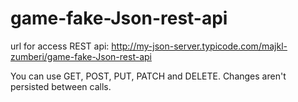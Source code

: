 # game-fake-Json-rest-api
url for access REST api: http://my-json-server.typicode.com/majkl-zumberi/game-fake-Json-rest-api

You can use GET, POST, PUT, PATCH and DELETE. Changes aren't persisted between calls.
